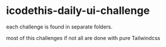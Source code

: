 # icodethis-daily-ui-challenge 
each challenge is found in separate folders. 

most of this challenges if not all are done with pure Tailwindcss 
